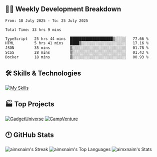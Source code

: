 

## 🧑‍💻 Weekly Development Breakdown

<!--START_SECTION:waka-->

```txt
From: 18 July 2025 - To: 25 July 2025

Total Time: 33 hrs 9 mins

TypeScript   25 hrs 44 mins  ███████████████████▒░░░░░   77.66 %
HTML         5 hrs 41 mins   ████▒░░░░░░░░░░░░░░░░░░░░   17.16 %
JSON         35 mins         ▒░░░░░░░░░░░░░░░░░░░░░░░░   01.78 %
SCSS         28 mins         ▒░░░░░░░░░░░░░░░░░░░░░░░░   01.43 %
Docker       18 mins         ▒░░░░░░░░░░░░░░░░░░░░░░░░   00.93 %
```

<!--END_SECTION:waka-->

## 🛠️ Skills & Technologies

[![My Skills](https://skillicons.dev/icons?i=angular,react,docker,mongodb,nodejs,express,github,bootstrap,prisma,postman,postgres&perline=8)](https://skillicons.dev)

## 🏭 Top Projects

[![GadgetUniverse](https://github-readme-stats.vercel.app/api/pin/?username=aimxnaim&repo=GadgetUniverse&theme=tokyonight&show_icons=true&hide_border=true)](https://github.com/aimxnaim/GadgetUniverse)
[![CampVenture](https://github-readme-stats.vercel.app/api/pin/?username=aimxnaim&repo=CampVenture&theme=tokyonight&show_icons=true&hide_border=true)](https://github.com/aimxnaim/CampVenture)

## 🕛 GitHub Stats

![aimxnaim's Streak](https://streak-stats.demolab.com?user=aimxnaim&theme=tokyonight&show_icons=true&hide_border=true)
![aimxnaim's Top Languages](https://github-readme-stats.vercel.app/api/top-langs/?username=aimxnaim&theme=tokyonight&show_icons=true&hide_border=true&layout=compact)
![aimxnaim's Stats](https://github-readme-stats.vercel.app/api?username=aimxnaim&theme=tokyonight&show_icons=true&hide_border=true&count_private=true)




